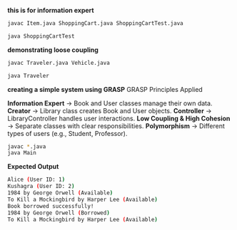 **this is for information expert**

```bash
javac Item.java ShoppingCart.java ShoppingCartTest.java

java ShoppingCartTest

```

**demonstrating loose coupling**
```bash
javac Traveler.java Vehicle.java

java Traveler
```

**creating a simple system using GRASP**
GRASP Principles Applied

**Information Expert** → Book and User classes manage their own data.
**Creator** → Library class creates Book and User objects.
**Controller** → LibraryController handles user interactions.
**Low Coupling & High Cohesion** → Separate classes with clear responsibilities.
**Polymorphism** → Different types of users (e.g., Student, Professor).

```bash
javac *.java
java Main
```
**Expected Output**
```bash
Alice (User ID: 1)
Kushagra (User ID: 2)
1984 by George Orwell (Available)
To Kill a Mockingbird by Harper Lee (Available)
Book borrowed successfully!
1984 by George Orwell (Borrowed)
To Kill a Mockingbird by Harper Lee (Available)
```